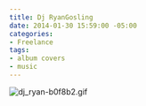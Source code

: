 ```yaml
---
title: Dj RyanGosling
date: 2014-01-30 15:59:00 -05:00
categories:
- Freelance
tags:
- album covers
- music
---
```


![dj_ryan-b0f8b2.gif](/uploads/dj_ryan-b0f8b2.gif)